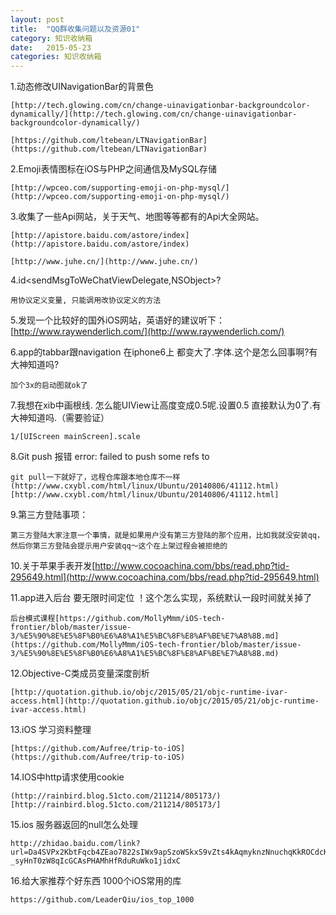 ```yaml
---
layout: post
title:  "QQ群收集问题以及资源01"
category: 知识收纳箱
date:   2015-05-23 
categories: 知识收纳箱 
---
```


1.动态修改UINavigationBar的背景色

```
[http://tech.glowing.com/cn/change-uinavigationbar-backgroundcolor-dynamically/](http://tech.glowing.com/cn/change-uinavigationbar-backgroundcolor-dynamically/)

[https://github.com/ltebean/LTNavigationBar](https://github.com/ltebean/LTNavigationBar)
```

2.Emoji表情图标在iOS与PHP之间通信及MySQL存储

```
[http://wpceo.com/supporting-emoji-on-php-mysql/](http://wpceo.com/supporting-emoji-on-php-mysql/) 

```

3.收集了一些Api网站，关于天气、地图等等都有的Api大全网站。

```
[http://apistore.baidu.com/astore/index](http://apistore.baidu.com/astore/index)

[http://www.juhe.cn/](http://www.juhe.cn/)
```

4.id<sendMsgToWeChatViewDelegate,NSObject>?

```
用协议定义变量, 只能调用改协议定义的方法
```

5.发现一个比较好的国外iOS网站，英语好的建议听下：[http://www.raywenderlich.com/](http://www.raywenderlich.com/)

6.app的tabbar跟navigation 在iphone6上 都变大了.字体.这个是怎么回事啊?有大神知道吗?

```
加个3x的启动图就ok了
```

7.我想在xib中画根线. 怎么能UIView让高度变成0.5呢.设置0.5  直接默认为0了.有大神知道吗.（需要验证）

```
1/[UIScreen mainScreen].scale 
```

8.Git push 报错 error: failed to push some refs to

```
git pull一下就好了，远程仓库跟本地仓库不一样
(http://www.cxybl.com/html/linux/Ubuntu/20140806/41112.html)[http://www.cxybl.com/html/linux/Ubuntu/20140806/41112.html]
```

9.第三方登陆事项：

```
第三方登陆大家注意一个事情，就是如果用户没有第三方登陆的那个应用，比如我就没安装qq，然后你第三方登陆会提示用户安装qq～这个在上架过程会被拒绝的
```

10.关于苹果手表开发[http://www.cocoachina.com/bbs/read.php?tid-295649.html](http://www.cocoachina.com/bbs/read.php?tid-295649.html)

11.app进入后台  要无限时间定位  ！这个怎么实现，系统默认一段时间就关掉了

```
后台模式课程[https://github.com/MollyMmm/iOS-tech-frontier/blob/master/issue-3/%E5%90%8E%E5%8F%B0%E6%A8%A1%E5%BC%8F%E8%AF%BE%E7%A8%8B.md](https://github.com/MollyMmm/iOS-tech-frontier/blob/master/issue-3/%E5%90%8E%E5%8F%B0%E6%A8%A1%E5%BC%8F%E8%AF%BE%E7%A8%8B.md)
```

12.Objective-C类成员变量深度剖析

```
[http://quotation.github.io/objc/2015/05/21/objc-runtime-ivar-access.html](http://quotation.github.io/objc/2015/05/21/objc-runtime-ivar-access.html)
```

13.iOS 学习资料整理

```
[https://github.com/Aufree/trip-to-iOS](https://github.com/Aufree/trip-to-iOS)
```

14.IOS中http请求使用cookie 

```
(http://rainbird.blog.51cto.com/211214/805173/)[http://rainbird.blog.51cto.com/211214/805173/]
```
15.ios 服务器返回的null怎么处理

```
http://zhidao.baidu.com/link?url=Da4SVPx2KbtFqcb4ZEao7822sIWx9apSzoWSkxS9vZts4kAqmyknzNnuchqKkROCdcKl-_syHnT0zW8qIcGCAsPHAMhHfRduRuWko1jidxC
```

16.给大家推荐个好东西 1000个iOS常用的库  

```
https://github.com/LeaderQiu/ios_top_1000
```










